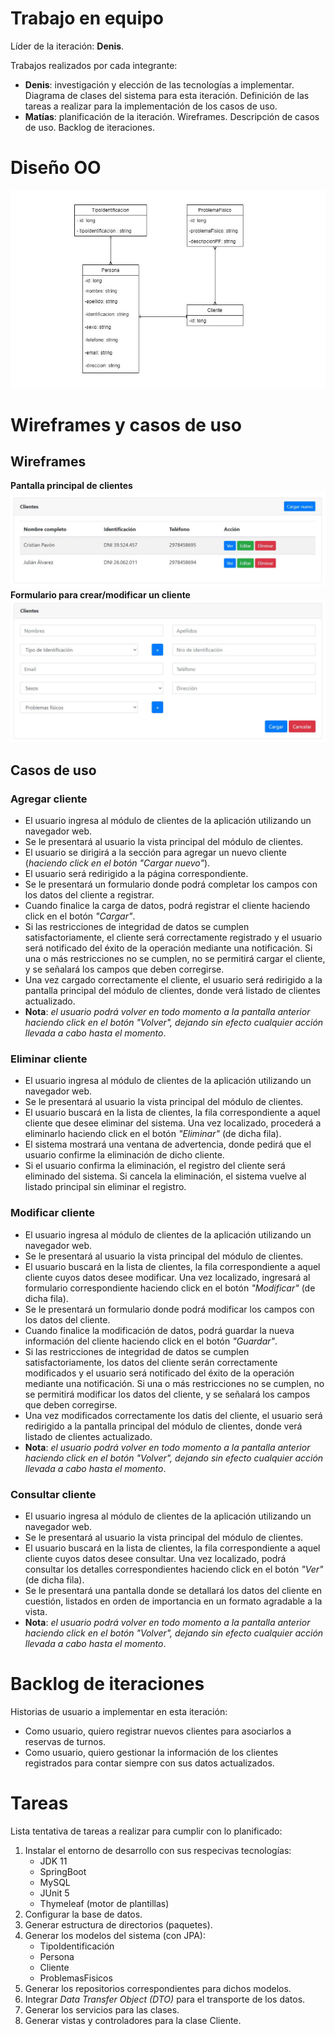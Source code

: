 # Trabajo en equipo
Líder de la iteración: **Denis**.

Trabajos realizados por cada integrante:
* **Denis**: investigación y elección de las tecnologías a implementar. Diagrama de clases del sistema para esta iteración. Definición de las tareas a realizar para la implementación de los casos de uso.
* **Matías**: planificación de la iteración. Wireframes. Descripción de casos de uso.  Backlog de iteraciones. 

# Diseño OO
![Diagrama de clases](img/diagClases.jpeg)

# Wireframes y casos de uso
## Wireframes
**Pantalla principal de clientes**
![Diagrama de clases](img/clientes.jpeg)
**Formulario para crear/modificar un cliente**
![Diagrama de clases](img/formClientes.jpeg)

## Casos de uso

### Agregar cliente
* El usuario ingresa al módulo de clientes de la aplicación utilizando un navegador web.
* Se le presentará al usuario la vista principal del módulo de clientes.
* El usuario se dirigirá a la sección para agregar un nuevo cliente (*haciendo click en el botón "Cargar nuevo"*).
* El usuario será redirigido a la página correspondiente.
* Se le presentará un formulario donde podrá completar los campos con los datos del cliente a registrar.
* Cuando finalice la carga de datos, podrá registrar el cliente haciendo click en el botón *"Cargar"*.
* Si las restricciones de integridad de datos se cumplen satisfactoriamente, el cliente será correctamente registrado y el usuario será notificado del éxito de la operación mediante una notificación. Si una o más restricciones no se cumplen, no se permitirá cargar el cliente, y se señalará los campos que deben corregirse.
* Una vez cargado correctamente el cliente, el usuario será redirigido a la pantalla principal del módulo de clientes, donde verá listado de clientes actualizado.
* **Nota**: *el usuario podrá volver en todo momento a la pantalla anterior haciendo click en el botón "Volver", dejando sin efecto cualquier acción llevada a cabo hasta el momento*.

### Eliminar cliente
* El usuario ingresa al módulo de clientes de la aplicación utilizando un navegador web.
* Se le presentará al usuario la vista principal del módulo de clientes.
* El usuario buscará en la lista de clientes, la fila correspondiente a aquel cliente que desee eliminar del sistema. Una vez localizado, procederá a eliminarlo haciendo click en el botón *"Eliminar"* (de dicha fila).
* El sistema mostrará una ventana de advertencia, donde pedirá que el usuario confirme la eliminación de dicho cliente.
* Si el usuario confirma la eliminación, el registro del cliente será eliminado del sistema. Si cancela la eliminación, el sistema vuelve al listado principal sin eliminar el registro.

### Modificar cliente
* El usuario ingresa al módulo de clientes de la aplicación utilizando un navegador web.
* Se le presentará al usuario la vista principal del módulo de clientes.
* El usuario buscará en la lista de clientes, la fila correspondiente a aquel cliente cuyos datos desee modificar. Una vez localizado, ingresará al formulario correspondiente haciendo click en el botón *"Modificar"* (de dicha fila).
* Se le presentará un formulario donde podrá modificar los campos con los datos del cliente.
* Cuando finalice la modificación de datos, podrá guardar la nueva información del cliente haciendo click en el botón *"Guardar"*.
* Si las restricciones de integridad de datos se cumplen satisfactoriamente, los datos del cliente serán correctamente modificados y el usuario será notificado del éxito de la operación mediante una notificación. Si una o más restricciones no se cumplen, no se permitirá modificar los datos del cliente, y se señalará los campos que deben corregirse.
* Una vez modificados correctamente los datis del cliente, el usuario será redirigido a la pantalla principal del módulo de clientes, donde verá listado de clientes actualizado.
* **Nota**: *el usuario podrá volver en todo momento a la pantalla anterior haciendo click en el botón "Volver", dejando sin efecto cualquier acción llevada a cabo hasta el momento*.

### Consultar cliente
* El usuario ingresa al módulo de clientes de la aplicación utilizando un navegador web.
* Se le presentará al usuario la vista principal del módulo de clientes.
* El usuario buscará en la lista de clientes, la fila correspondiente a aquel cliente cuyos datos desee consultar. Una vez localizado, podrá consultar los detalles correspondientes haciendo click en el botón *"Ver"* (de dicha fila).
* Se le presentará una pantalla donde se detallará los datos del cliente en cuestión, listados en orden de importancia en un formato agradable a la vista.
* **Nota**: *el usuario podrá volver en todo momento a la pantalla anterior haciendo click en el botón "Volver", dejando sin efecto cualquier acción llevada a cabo hasta el momento*.

# Backlog de iteraciones
Historias de usuario a implementar en esta iteración:
* Como usuario, quiero registrar nuevos clientes para asociarlos a reservas de turnos.
* Como usuario, quiero gestionar la información de los clientes registrados para contar siempre con sus datos actualizados.

# Tareas
Lista tentativa de tareas a realizar para cumplir con lo planificado:

1) Instalar el entorno de desarrollo con sus respecivas tecnologías:
   * JDK 11
   * SpringBoot
   * MySQL
   * JUnit 5
   * Thymeleaf (motor de plantillas)
2) Configurar la base de datos.
3) Generar estructura de directorios (paquetes).
4) Generar los modelos del sistema (con JPA):
   * TipoIdentificación
   * Persona
   * Cliente
   * ProblemasFisicos
5) Generar los repositorios correspondientes para dichos modelos.
6) Integrar *Data Transfer Object (DTO)* para el transporte de los datos.
7) Generar los servicios para las clases.
8) Generar vistas y controladores para la clase Cliente.